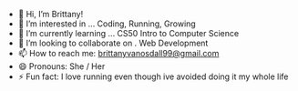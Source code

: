 - 👋 Hi, I’m Brittany!
- 👀 I’m interested in ... Coding, Running, Growing
- 🌱 I’m currently learning ... CS50 Intro to Computer Science 
- 💞️ I’m looking to collaborate on . Web Development 
- 📫 How to reach me: brittanyvanosdall99@gmail.com
- 😄 Pronouns: She / Her
- ⚡ Fun fact: I love running even though ive avoided doing it my whole life 

<!---
brittanyvanosdall/brittanyvanosdall is a ✨ special ✨ repository because its `README.md` (this file) appears on your GitHub profile.
You can click the Preview link to take a look at your changes.
--->
